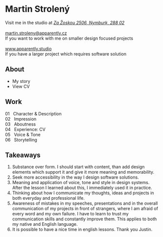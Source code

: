 # Martin Strolený
Visit me in the studio at *[Za Žoskou 2506, Nymburk, 288 02](https://www.google.com/maps?q=apparently+studio&client=safari&rls=en&sxsrf=AOaemvLNtWmaKZ7lPGxbHurpA6-SCIn-kw:1641317686252&gs_lcp=Cgdnd3Mtd2l6EAMYADIHCCMQsQIQJzIECAAQQzIECAAQCjIECAAQCjIKCC4QxwEQrwEQCjIECC4QCjIECAAQCjIECAAQCjIECAAQCjIECAAQCjoHCCMQsAMQJzoECCMQJzoFCAAQkQI6CwguEMcBENEDEJECOgsILhCABBDHARDRAzoLCC4QgAQQxwEQowI6BQguEIAEOgUIABCABDoNCC4QgAQQxwEQ0QMQCjoHCC4QgAQQCjoLCC4QgAQQxwEQrwE6BwgAEIAEEAo6CwguEMcBEKMCEJECOgoILhDHARCjAhBDOgUIABDLAToHCAAQChDLAToLCC4QxwEQrwEQywE6BQguEMsBSgQIQRgBSgQIRhgAUO4GWJYiYIkraAhwAHgCgAHBAYgB7wuSAQQxMi40mAEAoAEByAECwAEB&um=1&ie=UTF-8&sa=X&ved=2ahUKEwjOr-e50pj1AhWMQvEDHTTzBL0Q_AUoA3oECAEQBQ)*<br>
<br>
martin.stroleny@apparently.cz<br>
If you want to work with me on smaller design focused projects<br>
<br>
www.apparently.studio<br>
If you have a larger project which requires software solution<br>
## About
- My story
- View CV
## Work
01 &nbsp;&nbsp;Character & Description<br>
02 &nbsp;&nbsp;Impression<br>
03 &nbsp;&nbsp;Aboutness<br>
04 &nbsp;&nbsp;Experience: CV<br>
05 &nbsp;&nbsp;Voice & Tone<br>
06 &nbsp;&nbsp;Storytelling<br>
## Takeaways
1. Substance over form. I should start with content, than add design elements which support it and give it more meaning and memorability.
2. Seek more accessibility in the way I design software solutions.
3. Meaning and application of voice, tone and style in design systems. After the lesson I learned about this, I immediately used it in practice.
4. Thinking about how I communicate my thoughts, ideas and projects in both everyday and professional life.
5. Awareness of mistakes in my speeches, presentations and in the overall communication of my projects in front of strangers, where I am afraid of every word and my own failure. I have to learn to trust my communication skills and constantly improve them. This applies to both my native and English language.
6. It is possible to have a nice time in english lessons. Thank you Justin.
